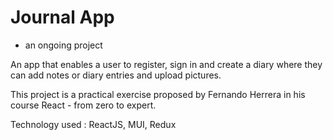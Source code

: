 # Journal App

* an ongoing project

An app that enables a user to register, sign in and create a diary where they can add notes or diary entries and upload pictures.

This project is a practical exercise proposed by Fernando Herrera in his course React - from zero to expert.

Technology used : ReactJS, MUI, Redux
